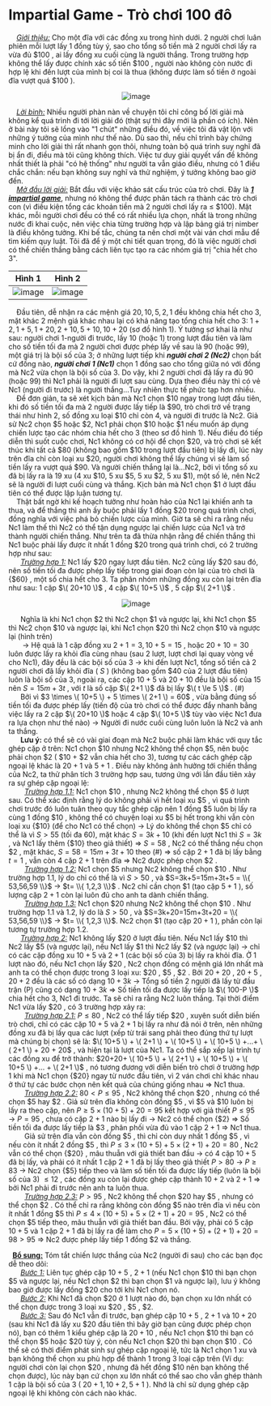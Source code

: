 # Impartial Game - Trò chơi 100 đô
&nbsp;&nbsp;&nbsp;&nbsp;*<ins>Giới thiệu:</ins>* Cho một đĩa với các đồng xu trong hình dưới. 2 người chơi luân phiên mỗi lượt lấy 1 đồng tùy ý, sao cho tổng số tiền mà 2 người chơi lấy ra vừa đủ \$100 , ai lấy đồng xu cuối cùng là người thắng. Trong trường hợp không thể lấy được chính xác số tiền \$100 , người nào không còn nước đi hợp lệ khi đến lượt của mình bị coi là thua (không được làm số tiền ở ngoài đĩa vượt quá \$100 ). <br>
<div align="center">

![image](https://github.com/MustardLawyer1995/LTTC-LTTCKH/assets/156400720/0eab223f-e60e-41ea-9d0a-f5ca1ab4411a)
</div>

&nbsp;&nbsp;&nbsp;&nbsp;*<ins>Lời bình:</ins>* Nhiều người phàn nàn về chuyện tôi chỉ công bố lời giải mà không kể quá trình đi tới lời giải đó (thật sự thì đây mới là phần có ích). Nên ở bài này tôi sẽ lồng vào "1 chút" những điều đó, về việc tôi đã vật lộn với những ý tưởng của mình như thế nào. Dù sao thì, nếu chỉ trình bày chứng minh cho lời giải thì rất nhanh gọn thôi, nhưng toàn bộ quá trình suy nghĩ đã bị ẩn đi, điều mà tôi cũng không thích. Việc tư duy giải quyết vấn đề không nhất thiết là phải "có hệ thống" như người ta vẫn giáo điều, nhưng có 1 điều chắc chắn: nếu bạn không suy nghĩ và thử nghiệm, ý tưởng không bao giờ đến. <br>
&nbsp;&nbsp;&nbsp;&nbsp;*<ins>Mở đầu lời giải:</ins>* Bắt đầu với việc khảo sát cấu trúc của trò chơi. Đây là ***<ins>1 impartial game</ins>***, nhưng nó không thể được phân tách ra thành các trò chơi con (vì điều kiện tổng các khoản tiền mà 2 người chơi lấy ra $\le$ \$100). Mặt khác, mỗi người chơi đều có thể có rất nhiều lựa chọn, nhất là trong những nước đi khai cuộc, nên việc chia từng trường hợp và lập bảng giá trị nimber là điều không tưởng. Khi bế tắc, chúng ta nên chơi một vài ván chơi mẫu để tìm kiếm quy luật. Tôi đã để ý một chi tiết quan trọng, đó là việc người chơi có thể chiến thắng bằng cách liên tục tạo ra các nhóm giá trị "chia hết cho 3".
<div align="center">

Hình 1            | Hình 2
:-------------------------:|:-------------------------:
![image](https://github.com/MustardLawyer1995/LTTC-LTTCKH/assets/156400720/a79fdb4a-c993-4532-b0e2-e67f2a2088cf) | ![image](https://github.com/MustardLawyer1995/LTTC-LTTCKH/assets/156400720/8a13a6cb-255c-463e-92d3-850cc81dc89d)
</div>

&nbsp;&nbsp;&nbsp;&nbsp;Đầu tiên, dễ nhận ra các mệnh giá $20,10,5,2,1$ đều không chia hết cho 3, mặt khác 2 mệnh giá khác nhau lại có khả năng tạo tổng chia hết cho 3: $1 + 2,1+ 5,1 + 20,2 + 10,5 + 10,10 + 20$ (sơ đồ hình 1). Ý tưởng sơ khai là như sau: người chơi 1-người đi trước, lấy 10 (hoặc 1) trong lượt đầu tiên và làm cho số tiền tối đa mà 2 người chơi được phép lấy về sau là 90 (hoặc 99), một giá trị là bội số của 3; ở những lượt tiếp khi ***người chơi 2 (Nc2)*** chọn bất cứ đồng nào, ***người chơi 1 (Nc1)*** chọn 1 đồng sao cho tổng giữa nó với đồng mà Nc2 vừa chọn là bội số của 3. Do vậy, khi 2 người chơi đã lấy ra đủ 90 (hoặc 99) thì Nc1 phải là người đi lượt sau cùng. Dựa theo điều này thì có vẻ Nc1 (người đi trước) là người thắng...Tuy nhiên thực tế phức tạp hơn nhiều. <br>
&nbsp;&nbsp;&nbsp;&nbsp;Để đơn giản, ta sẽ xét kịch bản mà Nc1 chọn \$10 ngay trong lượt đầu tiên, khi đó số tiền tối đa mà 2 người được lấy tiếp là \$90, trò chơi trở về trạng thái như hình 2, số đồng xu loại \$10 chỉ còn 4, và người đi trước là Nc2. Giả sử Nc2 chọn \$5 hoặc \$2, Nc1 phải chọn \$10 hoặc \$1 nếu muốn áp dụng chiến lược tạo các nhóm chia hết cho 3 (theo sơ đồ hình 1). Nếu điều đó tiếp diễn thì suốt cuộc chơi, Nc1 không có cơ hội để chọn \$20, và trò chơi sẽ kết thúc khi tất cả \$80 (không bao gồm \$10 trong lượt đầu tiên) bị lấy đi, lúc này trên đĩa chỉ còn loại xu \$20, người chơi không thể lấy chúng vì sẽ làm số tiền lấy ra vượt quá \$90. Và người chiến thắng lại là...Nc2, bởi vì tổng số xu đã bị lấy ra là 19 xu (4 xu \$10, 5 xu \$5, 5 xu \$2, 5 xu \$1), một số lẻ, nên Nc2 sẽ là người đi lượt cuối cùng và thắng. Kịch bản mà Nc1 chọn \$1 ở lượt đầu tiên có thể được lập luận tương tự. <br>
&nbsp;&nbsp;&nbsp;&nbsp;Thật bất ngờ khi kế hoạch tưởng như hoàn hảo của Nc1 lại khiến anh ta thua, và để thắng thì anh ấy buộc phải lấy 1 đồng \$20 trong quá trình chơi, đồng nghĩa với việc phá bỏ chiến lược của mình. Giờ ta sẽ chỉ ra rằng nếu Nc1 làm thế thì Nc2 có thể tận dụng ngược lại chiến lược của Nc1 và trở thành người chiến thắng. Như trên ta đã thừa nhận rằng để chiến thắng thì Nc1 buộc phải lấy được ít nhất 1 đồng \$20 trong quá trình chơi, có 2 trường hợp như sau: <br>
&nbsp;&nbsp;&nbsp;&nbsp;&nbsp;&nbsp;*<ins>Trường hợp 1:</ins>* Nc1 lấy \$20 ngay lượt đầu tiên. Nc2 cũng lấy \$20 sau đó, nên số tiền tối đa được phép lấy tiếp trong giai đoạn còn lại của trò chơi là {\$60} , một số chia hết cho 3. Ta phân nhóm những đồng xu còn lại trên đĩa như sau: 1 cặp $\( 20+10 \)$ , 4 cặp $\( 10+5 \)$ , 5 cặp $\( 2+1 \)$ . <br>
<div align="center">

![image](https://github.com/MustardLawyer1995/LTTC-LTTCKH/assets/156400720/a98a5832-d723-4e44-802f-2a76b3e0579f)
</div>

&nbsp;&nbsp;&nbsp;&nbsp;&nbsp;&nbsp;Nghĩa là khi Nc1 chọn \$2 thì Nc2 chọn \$1 và ngược lại, khi Nc1 chọn \$5 thì Nc2 chọn \$10 và ngược lại, khi Nc1 chọn \$20 thì Nc2 chọn \$10 và ngược lại (hình trên) <br>
&nbsp;&nbsp;&nbsp;&nbsp;&nbsp;&nbsp; $\rightarrow$ Hệ quả là 1 cặp đồng xu $2+1=3,10+5=15$ , hoặc $20+10=30$ luôn được lấy ra khỏi đĩa cùng nhau (sau 2 lượt, lượt chơi lại quay vòng về cho Nc1), đây đều là các bội số của 3 $\to$ khi đến lượt Nc1, tổng số tiền cả 2 người chơi đã lấy khỏi đĩa ( $S$ ) (không bao gồm \$40 của 2 lượt đầu tiên) luôn là bội số của 3, ngoài ra, các cặp $10+5$ và $20+10$ đều là bội số của 15 nên $S=15m+3t$ , với $t$ là số cặp $\( 2+1 \)$ đã bị lấy $\( t \le 5 \)$ . (#) <br>
&nbsp;&nbsp;&nbsp;&nbsp;&nbsp;&nbsp;Bởi vì $3 \times \( 10+5 \) + 5 \times \( 2+1 \) = 60$ , vừa bằng đúng số tiền tối đa được phép lấy (tiến độ của trò chơi có thể được đẩy nhanh bằng việc lấy ra 2 cặp $\( 20+10 \)$ hoặc 4 cặp $\( 10+5 \)$ tùy vào việc Nc1 đưa ra lựa chọn như thế nào) $\to$ Người đi nước cuối cùng luôn luôn là Nc2 và anh ta thắng. <br>
&nbsp;&nbsp;&nbsp;&nbsp;&nbsp;&nbsp;**Lưu ý:** có thể sẽ có vài giai đoạn mà Nc2 buộc phải làm khác với quy tắc ghép cặp ở trên: Nc1 chọn \$10 nhưng Nc2 không thể chọn \$5, nên buộc phải chọn \$2 ( \$10 + \$2 vẫn chia hết cho 3), tương tự các cách ghép cặp ngoại lệ khác là $20+1$ và $5+1$ . Điều này không ảnh hưởng tới chiến thắng của Nc2, ta thử phân tích 3 trường hợp sau, tương ứng với lần đầu tiên xảy ra sự ghép cặp ngoại lệ: <br>
&nbsp;&nbsp;&nbsp;&nbsp;&nbsp;&nbsp;&nbsp;&nbsp;*<ins>Trường hợp 1.1:</ins>* Nc1 chọn \$10 , nhưng Nc2 không thể chọn \$5 ở lượt sau. Có thể xác định rằng lý do không phải vì hết loại xu \$5 , vì quá trình chơi trước đó luôn tuân theo quy tắc ghép cặp nên 1 đồng \$5 luôn bị lấy ra cùng 1 đồng \$10 , không thể có chuyện loại xu \$5 bị hết trong khi vẫn còn loại xu {\$10} (để cho Nc1 có thể chọn) $\rightarrow$ Lý do không thể chọn \$5 chỉ có thể là vì $S>55$ (tối đa 60), mặt khác $S=3k+10$ (khi đến lượt Nc1 thì $S=3k$ , và Nc1 lấy thêm {\$10} theo giả thiết) $\Rightarrow$ $S=58$ , Nc2 có thể thắng nếu chọn \$2 , mặt khác, $S=58=15m+3t+10$ theo (#) $\Rightarrow$ số cặp $2+1$ đã bị lấy bằng $t=1$ , vẫn còn 4 cặp $2+1$ trên đĩa $\Rightarrow$ Nc2 được phép chọn \$2 . <br>
&nbsp;&nbsp;&nbsp;&nbsp;&nbsp;&nbsp;&nbsp;&nbsp;*<ins>Trường hợp 1.2:</ins>* Nc1 chọn \$5 nhưng Nc2 không thể chọn \$10 . Như trường hợp 1.1, lý do chỉ có thể là vì $S>50$ , và $S=3k+5=15m+3t+5 = \\{ 53,56,59 \\}$ $\rightarrow$ $t= \\{ 1,2,3 \\}$ . Nc2 chỉ cần chọn \$1 (tạo cặp $5+1$ ), số lượng cặp $2+1$ còn lại luôn đủ cho anh ta dành chiến thắng. <br>
&nbsp;&nbsp;&nbsp;&nbsp;&nbsp;&nbsp;&nbsp;&nbsp;*<ins>Trường hợp 1.3:</ins>* Nc1 chọn \$20 nhưng Nc2 không thể chọn \$10 . Như trường hợp 1.1 và 1.2, lý do là $S>50$ , và $S=3k+20=15m+3t+20 = \\{ 53,56,59 \\}$ $\rightarrow$ $t= \\{ 1,2,3 \\}$. Nc2 chọn \$1 (tạo cặp $20+1$ ), phần còn lại tương tự trường hợp 1.2. <br>
&nbsp;&nbsp;&nbsp;&nbsp;&nbsp;&nbsp;*<ins>Trường hợp 2:</ins>* Nc1 không lấy \$20 ở lượt đầu tiên. Nếu Nc1 lấy \$10 thì Nc2 lấy \$5 (và ngược lại), nếu Nc1 lấy \$1 thì Nc2 lấy \$2 (và ngược lại) $\rightarrow$ chỉ có các cặp đồng xu $10+5$ và $2+1$ (các bội số của 3) bị lấy ra khỏi đĩa. Ở 1 lượt nào đó, nếu Nc1 chọn lấy \$20 , Nc2 chọn đồng có mệnh giá lớn nhất mà anh ta có thể chọn được trong 3 loại xu: \$20 , \$5 , \$2 . Bởi $20+20$ , $20+5$ , $20+2$ đều là các số có dạng $10+3k$ $\rightarrow$ Tổng số tiền 2 người đã lấy từ đầu trận (P) cũng có dạng $10+3k$ $\Rightarrow$ Số tiền tối đa được lấy tiếp là $\( 100-P \)$ chia hết cho 3, Nc1 đi trước. Ta sẽ chỉ ra rằng Nc2 luôn thắng. Tại thời điểm Nc1 vừa lấy \$20 , có 3 trường hợp xảy ra: <br>
&nbsp;&nbsp;&nbsp;&nbsp;&nbsp;&nbsp;&nbsp;&nbsp;*<ins>Trường hợp 2.1:</ins>* $P≤80$ , Nc2 có thể lấy tiếp \$20 , xuyên suốt diễn biến trò chơi, chỉ có các cặp $10+5$ và $2+1$ bị lấy ra như đã nói ở trên, nên những đồng xu đã bị lấy qua các lượt (xếp từ trái sang phải theo đúng thứ tự lượt mà chúng bị chọn) sẽ là: $\( 10+5 \) + \( 2+1 \) + \( 10+5 \) + \( 10+5 \) +...+ \( 2+1 \) + 20 + 20$ , và hiện tại là lượt của Nc1. Ta có thể sắp xếp lại trình tự các đồng xu để trở thành: $20+20+ \( 10+5 \) + \( 2+1 \) + \( 10+5 \) + \( 10+5 \) +... + \( 2+1 \)$ , nó tương đương với diễn biến trò chơi ở trường hợp 1 khi mà Nc1 chọn {\$20} ngay từ nước đầu tiên, vì 2 ván chơi chỉ khác nhau ở thứ tự các bước chọn nên kết quả của chúng giống nhau $\Rightarrow$ Nc1 thua. <br>
&nbsp;&nbsp;&nbsp;&nbsp;&nbsp;&nbsp;&nbsp;&nbsp;*<ins>Trường hợp 2.2:</ins>* $80<P≤95$ , Nc2 không thể chọn \$20 , nhưng có thể chọn \$5 hay \$2 . Giả sử trên đĩa không còn đồng \$5 , vì \$5 và \$10 luôn bị lấy ra theo cặp, nên $P≥5×(10+5)+20=95$ kết hợp với giả thiết $P≤95$ $\rightarrow$ $P=95$ , chưa có cặp $2+1$ nào bị lấy đi $\rightarrow$ Nc2 có thể chọn {\$2} $\Rightarrow$ Số tiền tối đa được lấy tiếp là \$3 , phân phối vừa đủ vào 1 cặp $2+1$ $\Rightarrow$ Nc1 thua. <br>
&nbsp;&nbsp;&nbsp;&nbsp;&nbsp;&nbsp;&nbsp;&nbsp;Giả sử trên đĩa vẫn còn đồng \$5 , thì chỉ còn duy nhất 1 đồng \$5 , vì nếu còn ít nhất 2 đồng \$5 , thì $P≤3×(10+5)+5×(2+1)+20=80$ , Nc2 vẫn có thể chọn {\$20} , mâu thuẫn với giả thiết ban đầu $\rightarrow$ có 4 cặp $10+5$ đã bị lấy, và phải có ít nhất 1 cặp $2+1$ đã bị lấy theo giả thiết $P>80$ $\rightarrow$ $P≥83$ $\rightarrow$ Nc2 chọn {\$5} tiếp theo và làm số tiền tối đa được lấy tiếp (luôn là bội số của 3) $≤12$ , các đồng xu còn lại được ghép cặp thành $10+2$ và $2+1$ $\Rightarrow$ bởi Nc1 phải đi trước nên anh ta luôn thua. <br>
&nbsp;&nbsp;&nbsp;&nbsp;&nbsp;&nbsp;&nbsp;&nbsp;*<ins>Trường hợp 2.3:</ins>* $P>95$ , Nc2 không thể chọn \$20 hay \$5 , nhưng có thể chọn \$2 . Có thể chỉ ra rằng không còn đồng \$5 nào trên đĩa vì nếu còn ít nhất 1 đồng \$5 thì $P≤4×(10+5)+5×(2+1)+20=95$ , Nc2 có thể chọn \$5 tiếp theo, mâu thuẫn với giả thiết ban đầu. Bởi vậy, phải có 5 cặp $10+5$ và 1 cặp $2+1$ đã bị lấy ra để làm cho $P=5×(10+5)+(2+1)+20=98>95$ $\Rightarrow$ Nc2 được phép lấy tiếp 1 đồng \$2 và thắng. <br>

&nbsp;&nbsp;**<ins>Bổ sung:</ins>** Tóm tắt chiến lược thắng của Nc2 (người đi sau) cho các bạn đọc dễ theo dõi: <br>
&nbsp;&nbsp;&nbsp;&nbsp;&nbsp;&nbsp;*<ins>Bước 1:</ins>* Liên tục ghép cặp $10+5$ , $2+1$ (nếu Nc1 chọn \$10 thì bạn chọn \$5 và ngược lại, nếu Nc1 chọn \$2 thì bạn chọn \$1 và ngược lại), lưu ý không bao giờ được lấy đồng \$20 cho tới khi Nc1 chọn nó. <br>
&nbsp;&nbsp;&nbsp;&nbsp;&nbsp;&nbsp;*<ins>Bước 2:</ins>* Khi Nc1 đã chọn \$20 ở 1 lượt nào đó, bạn chọn xu lớn nhất có thể chọn được trong 3 loại xu \$20 , \$5 , \$2. <br>
&nbsp;&nbsp;&nbsp;&nbsp;&nbsp;&nbsp;*<ins>Bước 3:</ins>* Sau đó Nc1 vẫn đi trước, bạn ghép cặp $10+5$ , $2+1$ và $10+20$ (sau khi Nc1 đã lấy xu \$20 đầu tiên thì bây giờ bạn cũng được phép chọn nó), bạn có thêm 1 kiểu ghép cặp là $20+10$ , nếu Nc1 chọn \$10 thì bạn có thể chọn \$5 hoặc \$20 tùy ý, còn nếu Nc1 chọn \$20 thì bạn chọn \$10 . Có thể sẽ có thời điểm phát sinh sự ghép cặp ngoại lệ, tức là Nc1 chọn 1 xu và bạn không thể chọn xu phù hợp để thành 1 trong 3 loại cặp trên (Ví dụ: người chơi còn lại chọn \$20 , nhưng đã hết đồng \$10 nên bạn không thể chọn được), lúc này bạn cứ chọn xu lớn nhất có thể sao cho vẫn ghép thành 1 cặp là bội số của 3 ( $20+1, 10+2, 5+1$ ). Nhớ là chỉ sử dụng ghép cặp ngoại lệ khi không còn cách nào khác. <br>






















